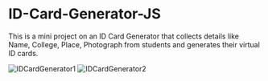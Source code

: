 # ID-Card-Generator-JS
This is a mini project on an ID Card Generator that collects details like Name, College, Place, Photograph from students and generates their virtual ID cards.

![IDCardGenerator1](https://github.com/Yaswanth2k4/ID-Card-Generator-JS/assets/118299901/c6203151-fc31-4068-9d41-4d7f651a3758)
![IDCardGenerator2](https://github.com/Yaswanth2k4/ID-Card-Generator-JS/assets/118299901/d3ad7c0a-7953-4ad9-b3b7-6cc43c34f992)
